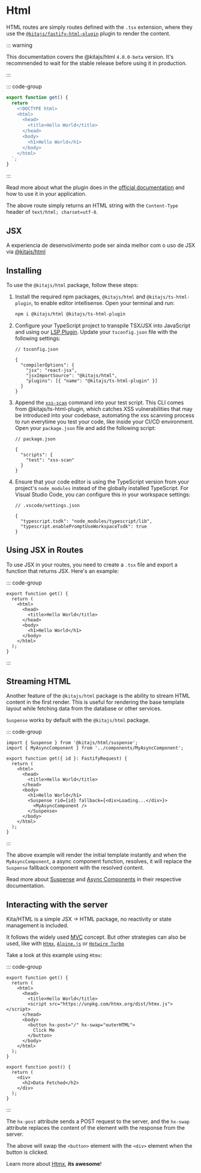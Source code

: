 # Html

HTML routes are simply routes defined with the `.tsx` extension, where they use
the
[`@kitajs/fastify-html-plugin`](https://github.com/kitajs/html/tree/master/packages/fastify-html-plugin)
plugin to render the content.

::: warning

This documentation covers the @kitajs/html `4.0.0-beta` version. It's
recommended to wait for the stable release before using it in production.

:::

::: code-group

```ts [src/routes/index.tsx]
export function get() {
  return `
    <!DOCTYPE html>
    <html>
      <head>
        <title>Hello World</title>
      </head>
      <body>
        <h1>Hello World</h1>
      </body>
    </html>
  `;
}
```

:::

Read more about what the plugin does in the
[official documentation](https://github.com/kitajs/html/tree/master/packages/fastify-html-plugin#readme)
and how to use it in your application.

The above route simply returns an HTML string with the `Content-Type` header of
`text/html; charset=utf-8`.

## JSX

A experiencia de desenvolvimento pode ser ainda melhor com o uso de JSX via
[@kitajs/html](https://github.com/kitajs/html)

## Installing

To use the `@kitajs/html` package, follow these steps:

1. Install the required npm packages, `@kitajs/html` and
   `@kitajs/ts-html-plugin`, to enable editor intellisense. Open your terminal
   and run:

   ```sh
   npm i @kitajs/html @kitajs/ts-html-plugin
   ```

2. Configure your TypeScript project to transpile TSX/JSX into JavaScript and
   using our [LSP Plugin](#editor-intellisense-and-cli-tool). Update your
   `tsconfig.json` file with the following settings:

   ```jsonc
   // tsconfig.json

   {
     "compilerOptions": {
       "jsx": "react-jsx",
       "jsxImportSource": "@kitajs/html",
       "plugins": [{ "name": "@kitajs/ts-html-plugin" }]
     }
   }
   ```

3. Append the
   [`xss-scan`](https://github.com/kitajs/html/tree/master/packages/ts-html-plugin/tree/main#running-as-cli)
   command into your test script. This CLI comes from @kitajs/ts-html-plugin,
   which catches XSS vulnerabilities that may be introduced into your codebase,
   automating the xss scanning process to run everytime you test your code, like
   inside your CI/CD environment. Open your `package.json` file and add the
   following script:

   ```jsonc
   // package.json

   {
     "scripts": {
       "test": "xss-scan"
     }
   }
   ```

4. Ensure that your code editor is using the TypeScript version from your
   project's `node_modules` instead of the globally installed TypeScript. For
   Visual Studio Code, you can configure this in your workspace settings:

   ```jsonc
   // .vscode/settings.json

   {
     "typescript.tsdk": "node_modules/typescript/lib",
     "typescript.enablePromptUseWorkspaceTsdk": true
   }
   ```

## Using JSX in Routes

To use JSX in your routes, you need to create a `.tsx` file and export a
function that returns JSX. Here's an example:

::: code-group

```tsx [src/routes/index.tsx]
export function get() {
  return (
    <html>
      <head>
        <title>Hello World</title>
      </head>
      <body>
        <h1>Hello World</h1>
      </body>
    </html>
  );
}
```

:::

## Streaming HTML

Another feature of the `@kitajs/html` package is the ability to stream HTML
content in the first render. This is useful for rendering the base template
layout while fetching data from the database or other services.

`Suspense` works by default with the `@kitajs/html` package.

::: code-group

```tsx [src/routes/index.tsx]
import { Suspense } from '@kitajs/html/suspense';
import { MyAsyncComponent } from '../components/MyAsyncComponent';

export function get({ id }: FastifyRequest) {
  return (
    <html>
      <head>
        <title>Hello World</title>
      </head>
      <body>
        <h1>Hello World</h1>
        <Suspense rid={id} fallback={<div>Loading...</div>}>
          <MyAsyncComponent />
        </Suspense>
      </body>
    </html>
  );
}
```

:::

The above example will render the initial template instantly and when the
`MyAsyncComponent`, a async component function, resolves, it will replace the
`Suspense` fallback component with the resolved content.

Read more about
[Suspense](https://github.com/kitajs/html/tree/master/packages/html#suspense-component)
and
[Async Components](https://github.com/kitajs/html/tree/master/packages/html#async-components)
in their respective documentation.

## Interacting with the server

Kita/HTML is a simple JSX -> HTML package, no reactivity or state management is
included.

It follows the widely used
[MVC](https://en.wikipedia.org/wiki/Model%E2%80%93view%E2%80%93controller)
concept. But other strategies can also be used, like with
[`Htmx`](https://github.com/kitajs/html/tree/master/packages/html#htmx),
[`Alpine.js`](https://github.com/kitajs/html/tree/master/packages/html#alpinejs)
or
[`Hotwire Turbo`](https://github.com/kitajs/html/tree/master/packages/html#hotwire-turbo)

Take a look at this example using `Htmx`:

::: code-group

```tsx [src/routes/index.tsx]
export function get() {
  return (
    <html>
      <head>
        <title>Hello World</title>
        <script src="https://unpkg.com/htmx.org/dist/htmx.js"></script>
      </head>
      <body>
        <button hx-post="/" hx-swap="outerHTML">
          Click Me
        </button>
      </body>
    </html>
  );
}

export function post() {
  return (
    <div>
      <h2>Data Fetched</h2>
    </div>
  );
}
```

:::

The `hx-post` attribute sends a POST request to the server, and the `hx-swap`
attribute replaces the content of the element with the response from the server.

The above will swap the `<button>` element with the `<div>` element when the
button is clicked.

Learn more about [Htmx](https://htmx.org/), **its awesome**!

